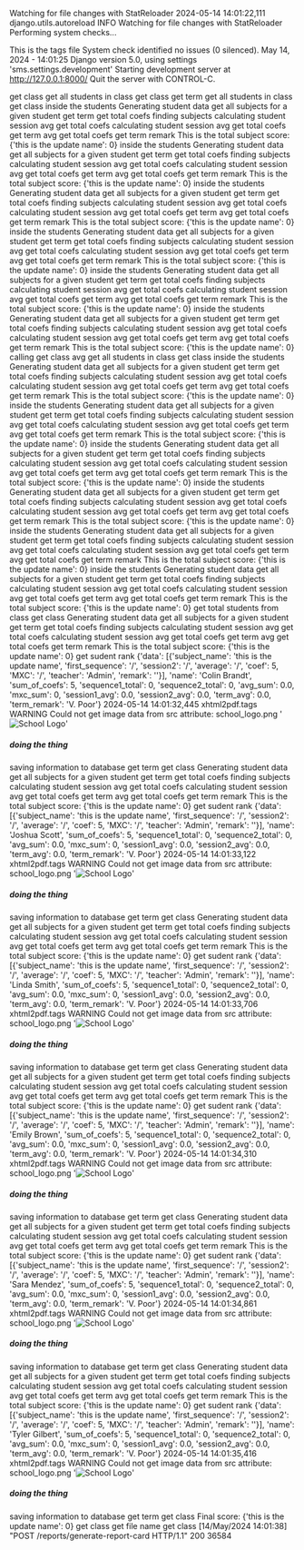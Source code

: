 Watching for file changes with StatReloader
2024-05-14 14:01:22,111 django.utils.autoreload INFO     Watching for file changes with StatReloader
Performing system checks...

This is the tags file
System check identified no issues (0 silenced).
May 14, 2024 - 14:01:25
Django version 5.0, using settings 'sms.settings.development'
Starting development server at http://127.0.0.1:8000/
Quit the server with CONTROL-C.

get class
get all students in class
get class
get term
get all students in class
get class
inside the students
Generating student data
get all subjects for a given student
get term
get total coefs
finding subjects
calculating student session avg
get total coefs
calculating student session avg
get total coefs
get term avg
get total coefs
get term remark
This is the total subject score:  {'this is the update name': 0}
inside the students
Generating student data
get all subjects for a given student
get term
get total coefs
finding subjects
calculating student session avg
get total coefs
calculating student session avg
get total coefs
get term avg
get total coefs
get term remark
This is the total subject score:  {'this is the update name': 0}
inside the students
Generating student data
get all subjects for a given student
get term
get total coefs
finding subjects
calculating student session avg
get total coefs
calculating student session avg
get total coefs
get term avg
get total coefs
get term remark
This is the total subject score:  {'this is the update name': 0}
inside the students
Generating student data
get all subjects for a given student
get term
get total coefs
finding subjects
calculating student session avg
get total coefs
calculating student session avg
get total coefs
get term avg
get total coefs
get term remark
This is the total subject score:  {'this is the update name': 0}
inside the students
Generating student data
get all subjects for a given student
get term
get total coefs
finding subjects
calculating student session avg
get total coefs
calculating student session avg
get total coefs
get term avg
get total coefs
get term remark
This is the total subject score:  {'this is the update name': 0}
inside the students
Generating student data
get all subjects for a given student
get term
get total coefs
finding subjects
calculating student session avg
get total coefs
calculating student session avg
get total coefs
get term avg
get total coefs
get term remark
This is the total subject score:  {'this is the update name': 0}
calling get class avg
get all students in class
get class
inside the students
Generating student data
get all subjects for a given student
get term
get total coefs
finding subjects
calculating student session avg
get total coefs
calculating student session avg
get total coefs
get term avg
get total coefs
get term remark
This is the total subject score:  {'this is the update name': 0}
inside the students
Generating student data
get all subjects for a given student
get term
get total coefs
finding subjects
calculating student session avg
get total coefs
calculating student session avg
get total coefs
get term avg
get total coefs
get term remark
This is the total subject score:  {'this is the update name': 0}
inside the students
Generating student data
get all subjects for a given student
get term
get total coefs
finding subjects
calculating student session avg
get total coefs
calculating student session avg
get total coefs
get term avg
get total coefs
get term remark
This is the total subject score:  {'this is the update name': 0}
inside the students
Generating student data
get all subjects for a given student
get term
get total coefs
finding subjects
calculating student session avg
get total coefs
calculating student session avg
get total coefs
get term avg
get total coefs
get term remark
This is the total subject score:  {'this is the update name': 0}
inside the students
Generating student data
get all subjects for a given student
get term
get total coefs
finding subjects
calculating student session avg
get total coefs
calculating student session avg
get total coefs
get term avg
get total coefs
get term remark
This is the total subject score:  {'this is the update name': 0}
inside the students
Generating student data
get all subjects for a given student
get term
get total coefs
finding subjects
calculating student session avg
get total coefs
calculating student session avg
get total coefs
get term avg
get total coefs
get term remark
This is the total subject score:  {'this is the update name': 0}
get total students from class
get class
Generating student data
get all subjects for a given student
get term
get total coefs
finding subjects
calculating student session avg
get total coefs
calculating student session avg
get total coefs
get term avg
get total coefs
get term remark
This is the total subject score:  {'this is the update name': 0}
get sudent rank
{'data': [{'subject_name': 'this is the update name', 'first_sequence': '/', 'session2': '/', 'average': '/', 'coef': 5, 'MXC': '/', 'teacher': 'Admin', 'remark': ''}], 'name': 'Colin Brandt', 'sum_of_coefs': 5, 'sequence1_total': 0, 'sequence2_total': 0, 'avg_sum': 0.0, 'mxc_sum': 0, 'session1_avg': 0.0, 'session2_avg': 0.0, 'term_avg': 0.0, 'term_remark': 'V. Poor'}
2024-05-14 14:01:32,445 xhtml2pdf.tags WARNING  Could not get image data from src attribute: school_logo.png
'<img src="school_logo.png" alt="School Logo"/>'
##### doing the thing
saving information to database
get term
get class
Generating student data
get all subjects for a given student
get term
get total coefs
finding subjects
calculating student session avg
get total coefs
calculating student session avg
get total coefs
get term avg
get total coefs
get term remark
This is the total subject score:  {'this is the update name': 0}
get sudent rank
{'data': [{'subject_name': 'this is the update name', 'first_sequence': '/', 'session2': '/', 'average': '/', 'coef': 5, 'MXC': '/', 'teacher': 'Admin', 'remark': ''}], 'name': 'Joshua Scott', 'sum_of_coefs': 5, 'sequence1_total': 0, 'sequence2_total': 0, 'avg_sum': 0.0, 'mxc_sum': 0, 'session1_avg': 0.0, 'session2_avg': 0.0, 'term_avg': 0.0, 'term_remark': 'V. Poor'}
2024-05-14 14:01:33,122 xhtml2pdf.tags WARNING  Could not get image data from src attribute: school_logo.png
'<img src="school_logo.png" alt="School Logo"/>'
##### doing the thing
saving information to database
get term
get class
Generating student data
get all subjects for a given student
get term
get total coefs
finding subjects
calculating student session avg
get total coefs
calculating student session avg
get total coefs
get term avg
get total coefs
get term remark
This is the total subject score:  {'this is the update name': 0}
get sudent rank
{'data': [{'subject_name': 'this is the update name', 'first_sequence': '/', 'session2': '/', 'average': '/', 'coef': 5, 'MXC': '/', 'teacher': 'Admin', 'remark': ''}], 'name': 'Linda Smith', 'sum_of_coefs': 5, 'sequence1_total': 0, 'sequence2_total': 0, 'avg_sum': 0.0, 'mxc_sum': 0, 'session1_avg': 0.0, 'session2_avg': 0.0, 'term_avg': 0.0, 'term_remark': 'V. Poor'}
2024-05-14 14:01:33,706 xhtml2pdf.tags WARNING  Could not get image data from src attribute: school_logo.png
'<img src="school_logo.png" alt="School Logo"/>'
##### doing the thing
saving information to database
get term
get class
Generating student data
get all subjects for a given student
get term
get total coefs
finding subjects
calculating student session avg
get total coefs
calculating student session avg
get total coefs
get term avg
get total coefs
get term remark
This is the total subject score:  {'this is the update name': 0}
get sudent rank
{'data': [{'subject_name': 'this is the update name', 'first_sequence': '/', 'session2': '/', 'average': '/', 'coef': 5, 'MXC': '/', 'teacher': 'Admin', 'remark': ''}], 'name': 'Emily Brown', 'sum_of_coefs': 5, 'sequence1_total': 0, 'sequence2_total': 0, 'avg_sum': 0.0, 'mxc_sum': 0, 'session1_avg': 0.0, 'session2_avg': 0.0, 'term_avg': 0.0, 'term_remark': 'V. Poor'}
2024-05-14 14:01:34,310 xhtml2pdf.tags WARNING  Could not get image data from src attribute: school_logo.png
'<img src="school_logo.png" alt="School Logo"/>'
##### doing the thing
saving information to database
get term
get class
Generating student data
get all subjects for a given student
get term
get total coefs
finding subjects
calculating student session avg
get total coefs
calculating student session avg
get total coefs
get term avg
get total coefs
get term remark
This is the total subject score:  {'this is the update name': 0}
get sudent rank
{'data': [{'subject_name': 'this is the update name', 'first_sequence': '/', 'session2': '/', 'average': '/', 'coef': 5, 'MXC': '/', 'teacher': 'Admin', 'remark': ''}], 'name': 'Sara Mendez', 'sum_of_coefs': 5, 'sequence1_total': 0, 'sequence2_total': 0, 'avg_sum': 0.0, 'mxc_sum': 0, 'session1_avg': 0.0, 'session2_avg': 0.0, 'term_avg': 0.0, 'term_remark': 'V. Poor'}
2024-05-14 14:01:34,861 xhtml2pdf.tags WARNING  Could not get image data from src attribute: school_logo.png
'<img src="school_logo.png" alt="School Logo"/>'
##### doing the thing
saving information to database
get term
get class
Generating student data
get all subjects for a given student
get term
get total coefs
finding subjects
calculating student session avg
get total coefs
calculating student session avg
get total coefs
get term avg
get total coefs
get term remark
This is the total subject score:  {'this is the update name': 0}
get sudent rank
{'data': [{'subject_name': 'this is the update name', 'first_sequence': '/', 'session2': '/', 'average': '/', 'coef': 5, 'MXC': '/', 'teacher': 'Admin', 'remark': ''}], 'name': 'Tyler Gilbert', 'sum_of_coefs': 5, 'sequence1_total': 0, 'sequence2_total': 0, 'avg_sum': 0.0, 'mxc_sum': 0, 'session1_avg': 0.0, 'session2_avg': 0.0, 'term_avg': 0.0, 'term_remark': 'V. Poor'}
2024-05-14 14:01:35,416 xhtml2pdf.tags WARNING  Could not get image data from src attribute: school_logo.png
'<img src="school_logo.png" alt="School Logo"/>'
##### doing the thing
saving information to database
get term
get class
Final score:  {'this is the update name': 0}
get class
get file name
get class
[14/May/2024 14:01:38] "POST /reports/generate-report-card HTTP/1.1" 200 36584
